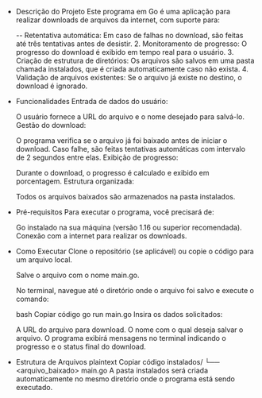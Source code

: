 - Descrição do Projeto
  Este programa em Go é uma aplicação para realizar downloads de arquivos da internet, com suporte para:

  -- Retentativa automática: Em caso de falhas no download, são feitas até três tentativas antes de desistir.
  2. Monitoramento de progresso: O progresso do download é exibido em tempo real para o usuário.
  3. Criação de estrutura de diretórios: Os arquivos são salvos em uma pasta chamada instalados, que é criada automaticamente caso não exista.
  4. Validação de arquivos existentes: Se o arquivo já existe no destino, o download é ignorado.

- Funcionalidades
  Entrada de dados do usuário:

  O usuário fornece a URL do arquivo e o nome desejado para salvá-lo.
  Gestão do download:

  O programa verifica se o arquivo já foi baixado antes de iniciar o download.
  Caso falhe, são feitas tentativas automáticas com intervalo de 2 segundos entre elas.
  Exibição de progresso:

  Durante o download, o progresso é calculado e exibido em porcentagem.
  Estrutura organizada:
  
  Todos os arquivos baixados são armazenados na pasta instalados.

- Pré-requisitos
  Para executar o programa, você precisará de:

  Go instalado na sua máquina (versão 1.16 ou superior recomendada).
  Conexão com a internet para realizar os downloads.

- Como Executar
  Clone o repositório (se aplicável) ou copie o código para um arquivo local.

  Salve o arquivo com o nome main.go.

  No terminal, navegue até o diretório onde o arquivo foi salvo e execute o comando:

  bash
  Copiar código
  go run main.go
  Insira os dados solicitados:

  A URL do arquivo para download.
  O nome com o qual deseja salvar o arquivo.
  O programa exibirá mensagens no terminal indicando o progresso e o status final do download.

- Estrutura de Arquivos
  plaintext
  Copiar código
  instalados/
    └── <arquivo_baixado>
  main.go
  A pasta instalados será criada automaticamente no mesmo diretório onde o programa está sendo executado.


